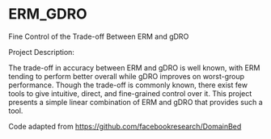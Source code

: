 # ERM_GDRO
Fine Control of the Trade-off Between ERM and gDRO

Project Description:

The trade-off in accuracy between ERM and gDRO is well known, with ERM tending to perform better overall while gDRO improves on worst-group performance. Though the trade-off is commonly known, there exist few tools to give intuitive, direct, and fine-grained control over it. This project presents a simple linear combination of ERM and gDRO that provides such a tool.

Code adapted from https://github.com/facebookresearch/DomainBed

